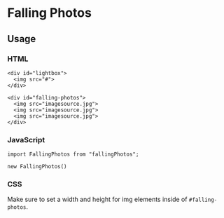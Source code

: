 # Falling Photos

## Usage

### HTML

```
<div id="lightbox">
  <img src="#">
</div>

<div id="falling-photos">
  <img src="imagesource.jpg">
  <img src="imagesource.jpg">
  <img src="imagesource.jpg">
</div>
```

### JavaScript

```
import FallingPhotos from "fallingPhotos";

new FallingPhotos()
```

### CSS

Make sure to set a width and height for img elements inside of `#falling-photos`.
